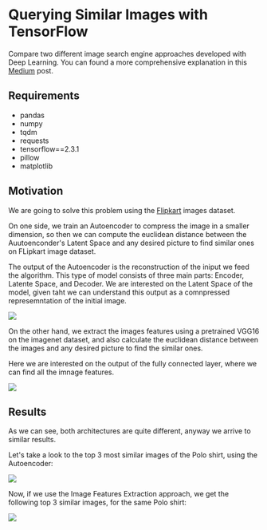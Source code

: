 # Querying Similar Images with TensorFlow

Compare two different image search engine approaches developed with Deep Learning. You can found a more comprehensive explanation in this [Medium]() post.

## Requirements
- pandas
- numpy
- tqdm
- requests
- tensorflow==2.3.1
- pillow
- matplotlib

## Motivation

We are going to solve this problem using the [Flipkart](https://www.kaggle.com/PromptCloudHQ/flipkart-products) images dataset.

On one side, we train an Autoencoder to compress the image in a smaller dimension, so then we can compute the euclidean distance between the Auutoenconder's Latent Space and any desired picture to find similar ones on FLipkart image dataset. 

The output of the Autoencoder is the reconstruction of the iniput we feed the algorithm. This type of model consists of three main parts: Encoder, Latente Space, and Decoder. We are interested on the Latent Space of the model, given taht we can understand this output as a comnpressed represemntation of the initial image.

![](assets/ae.png)

On the other hand, we extract the images features using a pretrained VGG16 on the imagenet dataset, and also calculate the euclidean distance between the images and any desired picture to find the similar ones.

Here we are interested on the output of the fully connected layer, where we can find all the imnage features.

![](assets/vgg16.png)

## Results

As we can see, both architectures are quite different, anyway we arrive to similar results.

Let's take a look to the top 3 most similar images of the Polo shirt, using the Autoencoder:

![](assets/ae_results.png)

Now, if we use the Image Features Extraction approach, we get the following top 3 similar images, for the same Polo shirt:

![](assets/vgg16_results.png)